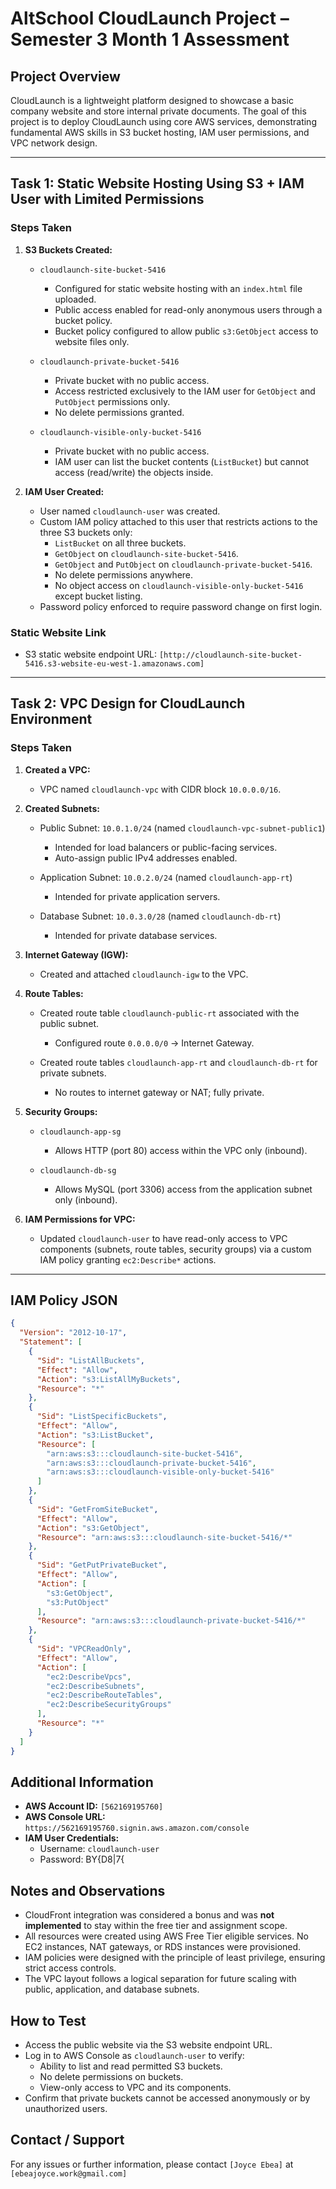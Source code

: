 # AltSchool CloudLaunch Project – Semester 3 Month 1 Assessment

## Project Overview

CloudLaunch is a lightweight platform designed to showcase a basic company website and store internal private documents. The goal of this project is to deploy CloudLaunch using core AWS services, demonstrating fundamental AWS skills in S3 bucket hosting, IAM user permissions, and VPC network design.

---

## Task 1: Static Website Hosting Using S3 + IAM User with Limited Permissions

### Steps Taken

1. **S3 Buckets Created:**

   - `cloudlaunch-site-bucket-5416`  
     - Configured for static website hosting with an `index.html` file uploaded.  
     - Public access enabled for read-only anonymous users through a bucket policy.  
     - Bucket policy configured to allow public `s3:GetObject` access to website files only.

   - `cloudlaunch-private-bucket-5416`  
     - Private bucket with no public access.  
     - Access restricted exclusively to the IAM user for `GetObject` and `PutObject` permissions only.  
     - No delete permissions granted.

   - `cloudlaunch-visible-only-bucket-5416`  
     - Private bucket with no public access.  
     - IAM user can list the bucket contents (`ListBucket`) but cannot access (read/write) the objects inside.

2. **IAM User Created:**

   - User named `cloudlaunch-user` was created.  
   - Custom IAM policy attached to this user that restricts actions to the three S3 buckets only:  
     - `ListBucket` on all three buckets.  
     - `GetObject` on `cloudlaunch-site-bucket-5416`.  
     - `GetObject` and `PutObject` on `cloudlaunch-private-bucket-5416`.  
     - No delete permissions anywhere.  
     - No object access on `cloudlaunch-visible-only-bucket-5416` except bucket listing.  
   - Password policy enforced to require password change on first login.

### Static Website Link

- S3 static website endpoint URL: `[http://cloudlaunch-site-bucket-5416.s3-website-eu-west-1.amazonaws.com]`

---

## Task 2: VPC Design for CloudLaunch Environment

### Steps Taken

1. **Created a VPC:**

   - VPC named `cloudlaunch-vpc` with CIDR block `10.0.0.0/16`.

2. **Created Subnets:**

   - Public Subnet: `10.0.1.0/24` (named `cloudlaunch-vpc-subnet-public1`)  
     - Intended for load balancers or public-facing services.  
     - Auto-assign public IPv4 addresses enabled.

   - Application Subnet: `10.0.2.0/24` (named `cloudlaunch-app-rt`)  
     - Intended for private application servers.

   - Database Subnet: `10.0.3.0/28` (named `cloudlaunch-db-rt`)  
     - Intended for private database services.

3. **Internet Gateway (IGW):**

   - Created and attached `cloudlaunch-igw` to the VPC.

4. **Route Tables:**

   - Created route table `cloudlaunch-public-rt` associated with the public subnet.  
     - Configured route `0.0.0.0/0` → Internet Gateway.

   - Created route tables `cloudlaunch-app-rt` and `cloudlaunch-db-rt` for private subnets.  
     - No routes to internet gateway or NAT; fully private.

5. **Security Groups:**

   - `cloudlaunch-app-sg`  
     - Allows HTTP (port 80) access within the VPC only (inbound).  

   - `cloudlaunch-db-sg`  
     - Allows MySQL (port 3306) access from the application subnet only (inbound).  

6. **IAM Permissions for VPC:**

   - Updated `cloudlaunch-user` to have read-only access to VPC components (subnets, route tables, security groups) via a custom IAM policy granting `ec2:Describe*` actions.

---

## IAM Policy JSON

```json
{
  "Version": "2012-10-17",
  "Statement": [
    {
      "Sid": "ListAllBuckets",
      "Effect": "Allow",
      "Action": "s3:ListAllMyBuckets",
      "Resource": "*"
    },
    {
      "Sid": "ListSpecificBuckets",
      "Effect": "Allow",
      "Action": "s3:ListBucket",
      "Resource": [
        "arn:aws:s3:::cloudlaunch-site-bucket-5416",
        "arn:aws:s3:::cloudlaunch-private-bucket-5416",
        "arn:aws:s3:::cloudlaunch-visible-only-bucket-5416"
      ]
    },
    {
      "Sid": "GetFromSiteBucket",
      "Effect": "Allow",
      "Action": "s3:GetObject",
      "Resource": "arn:aws:s3:::cloudlaunch-site-bucket-5416/*"
    },
    {
      "Sid": "GetPutPrivateBucket",
      "Effect": "Allow",
      "Action": [
        "s3:GetObject",
        "s3:PutObject"
      ],
      "Resource": "arn:aws:s3:::cloudlaunch-private-bucket-5416/*"
    },
    {
      "Sid": "VPCReadOnly",
      "Effect": "Allow",
      "Action": [
        "ec2:DescribeVpcs",
        "ec2:DescribeSubnets",
        "ec2:DescribeRouteTables",
        "ec2:DescribeSecurityGroups"
      ],
      "Resource": "*"
    }
  ]
}
```

## Additional Information

* **AWS Account ID:** `[562169195760]`
* **AWS Console URL:** `https://562169195760.signin.aws.amazon.com/console`
* **IAM User Credentials:**
   * Username: `cloudlaunch-user`
  * Password:
  BY{D8|7{                                                                             

## Notes and Observations

* CloudFront integration was considered a bonus and was **not implemented** to stay within the free tier and assignment scope.
* All resources were created using AWS Free Tier eligible services. No EC2 instances, NAT gateways, or RDS instances were provisioned.
* IAM policies were designed with the principle of least privilege, ensuring strict access controls.
* The VPC layout follows a logical separation for future scaling with public, application, and database subnets.

## How to Test

* Access the public website via the S3 website endpoint URL.
* Log in to AWS Console as `cloudlaunch-user` to verify:
   * Ability to list and read permitted S3 buckets.
   * No delete permissions on buckets.
   * View-only access to VPC and its components.
* Confirm that private buckets cannot be accessed anonymously or by unauthorized users.

## Contact / Support

For any issues or further information, please contact `[Joyce Ebea]` at `[ebeajoyce.work@gmail.com]`